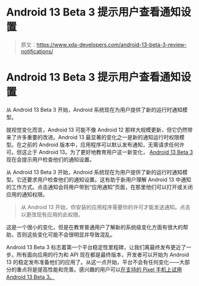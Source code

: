 # Android 13 Beta 3 提示用户查看通知设置

> 原文：<https://www.xda-developers.com/android-13-beta-3-review-notifications/>

# Android 13 Beta 3 提示用户查看通知设置

从 Android 13 Beta 3 开始，Android 系统现在为用户提供了新的运行时通知模型。

就视觉变化而言，Android 13 可能不像 Android 12 那样大规模更新，但它仍然带来了许多重要的改进。Android 13 最显著的变化之一是新的通知运行时权限模型。在之前的 Android 版本中，应用程序可以默认发布通知，无需请求任何许可。但这止于 Android 13。为了更好地教育用户这一新变化， [Android 13 Beta 3](https://www.xda-developers.com/android-13-beta-3-released/) 现在会提示用户检查他们的通知设置。

从 Android 13 Beta 3 开始，Android 系统现在为用户提供了新的运行时通知模型。它还要求用户检查他们的通知设置。这有助于新用户理解 Android 13 中通知的工作方式。点击通知会将用户带到“应用通知”页面，在那里他们可以打开或关闭应用的通知权限。

> 从 Android 13 开始，你安装的应用程序需要你的许可才能发送通知。点击以更改现有应用的此权限。

这是一个很小的变化，但是在教育普通用户了解新的系统级变化方面有很大的帮助，否则这些变化可能不会很明显并导致混乱。

Android 13 Beta 3 标志着第一个平台稳定性里程碑，让我们离最终发布更近了一步。所有面向应用的行为和 API 现在都是最终版本，开发者可以开始为 Android 13 的稳定发布准备他们的应用了。从这一点开始，平台不会有任何变化——大部分的重点将是提高性能和完善。感兴趣的用户可以[在支持的 Pixel 手机上试用 Android 13 Beta 3。](https://www.xda-developers.com/how-to-download-android-13/#beta3)